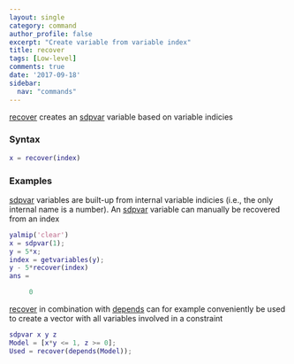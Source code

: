 ```yaml
---
layout: single
category: command
author_profile: false
excerpt: "Create variable from variable index"
title: recover
tags: [Low-level]
comments: true
date: '2017-09-18'
sidebar:
  nav: "commands"
---
```


[recover](/command/recover) creates an [sdpvar](/command/sdpvar) variable based on variable indicies

### Syntax

````matlab
x = recover(index)
````

### Examples

[sdpvar](/commad/sdpvar) variables are built-up from internal variable indicies (i.e., the only internal name is a number). An [sdpvar](/command/sdpvar) variable can manually be recovered from an index

````matlab
yalmip('clear')
x = sdpvar(1);
y = 5*x;
index = getvariables(y);
y - 5*recover(index)
ans =

     0
````

[recover](/command/recover) in combination with [depends](/command/depends) can for example conveniently be used to create a vector with all variables involved in a constraint

````matlab
sdpvar x y z
Model = [x*y <= 1, z >= 0];
Used = recover(depends(Model));
````

